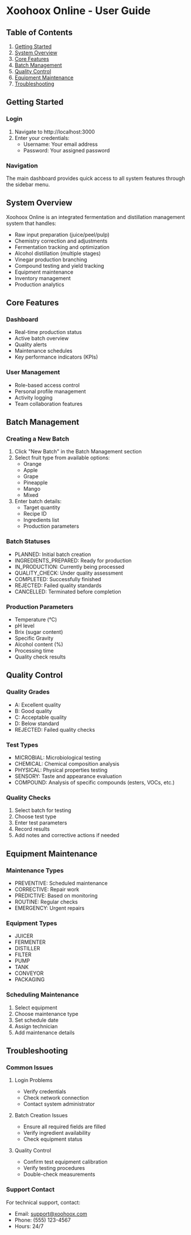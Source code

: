 # Xoohoox Online - User Guide

## Table of Contents
1. [Getting Started](#getting-started)
2. [System Overview](#system-overview)
3. [Core Features](#core-features)
4. [Batch Management](#batch-management)
5. [Quality Control](#quality-control)
6. [Equipment Maintenance](#equipment-maintenance)
7. [Troubleshooting](#troubleshooting)

## Getting Started

### Login
1. Navigate to http://localhost:3000
2. Enter your credentials:
   - Username: Your email address
   - Password: Your assigned password

### Navigation
The main dashboard provides quick access to all system features through the sidebar menu.

## System Overview

Xoohoox Online is an integrated fermentation and distillation management system that handles:
- Raw input preparation (juice/peel/pulp)
- Chemistry correction and adjustments
- Fermentation tracking and optimization
- Alcohol distillation (multiple stages)
- Vinegar production branching
- Compound testing and yield tracking
- Equipment maintenance
- Inventory management
- Production analytics

## Core Features

### Dashboard
- Real-time production status
- Active batch overview
- Quality alerts
- Maintenance schedules
- Key performance indicators (KPIs)

### User Management
- Role-based access control
- Personal profile management
- Activity logging
- Team collaboration features

## Batch Management

### Creating a New Batch
1. Click "New Batch" in the Batch Management section
2. Select fruit type from available options:
   - Orange
   - Apple
   - Grape
   - Pineapple
   - Mango
   - Mixed
3. Enter batch details:
   - Target quantity
   - Recipe ID
   - Ingredients list
   - Production parameters

### Batch Statuses
- PLANNED: Initial batch creation
- INGREDIENTS_PREPARED: Ready for production
- IN_PRODUCTION: Currently being processed
- QUALITY_CHECK: Under quality assessment
- COMPLETED: Successfully finished
- REJECTED: Failed quality standards
- CANCELLED: Terminated before completion

### Production Parameters
- Temperature (°C)
- pH level
- Brix (sugar content)
- Specific Gravity
- Alcohol content (%)
- Processing time
- Quality check results

## Quality Control

### Quality Grades
- A: Excellent quality
- B: Good quality
- C: Acceptable quality
- D: Below standard
- REJECTED: Failed quality checks

### Test Types
- MICROBIAL: Microbiological testing
- CHEMICAL: Chemical composition analysis
- PHYSICAL: Physical properties testing
- SENSORY: Taste and appearance evaluation
- COMPOUND: Analysis of specific compounds (esters, VOCs, etc.)

### Quality Checks
1. Select batch for testing
2. Choose test type
3. Enter test parameters
4. Record results
5. Add notes and corrective actions if needed

## Equipment Maintenance

### Maintenance Types
- PREVENTIVE: Scheduled maintenance
- CORRECTIVE: Repair work
- PREDICTIVE: Based on monitoring
- ROUTINE: Regular checks
- EMERGENCY: Urgent repairs

### Equipment Types
- JUICER
- FERMENTER
- DISTILLER
- FILTER
- PUMP
- TANK
- CONVEYOR
- PACKAGING

### Scheduling Maintenance
1. Select equipment
2. Choose maintenance type
3. Set schedule date
4. Assign technician
5. Add maintenance details

## Troubleshooting

### Common Issues
1. Login Problems
   - Verify credentials
   - Check network connection
   - Contact system administrator

2. Batch Creation Issues
   - Ensure all required fields are filled
   - Verify ingredient availability
   - Check equipment status

3. Quality Control
   - Confirm test equipment calibration
   - Verify testing procedures
   - Double-check measurements

### Support Contact
For technical support, contact:
- Email: support@xoohoox.com
- Phone: (555) 123-4567
- Hours: 24/7 